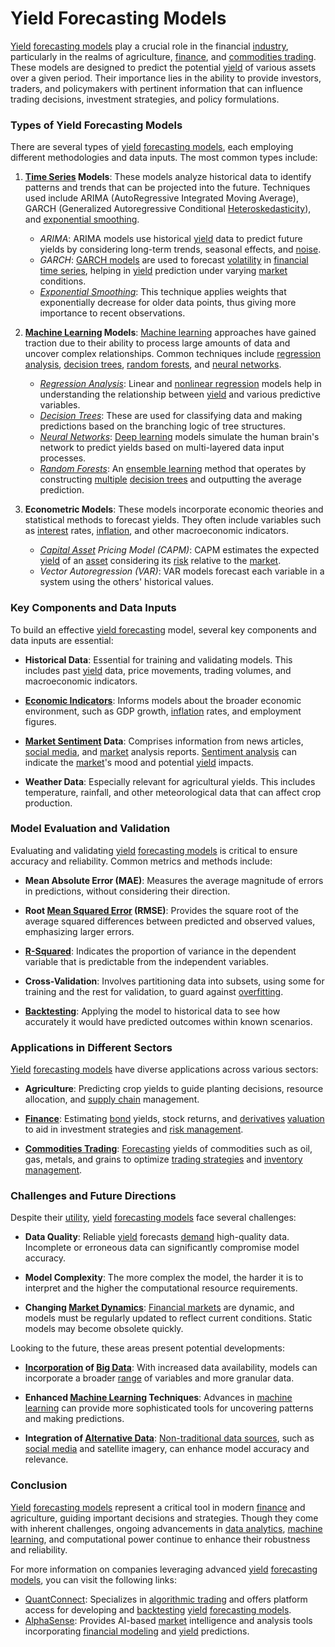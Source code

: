 # Yield Forecasting Models

[Yield](../y/yield.md) [forecasting models](../f/forecasting_models.md) play a crucial role in the financial [industry](../i/industry.md), particularly in the realms of agriculture, [finance](../f/finance.md), and [commodities trading](../c/commodities_trading.md). These models are designed to predict the potential [yield](../y/yield.md) of various assets over a given period. Their importance lies in the ability to provide investors, traders, and policymakers with pertinent information that can influence trading decisions, investment strategies, and policy formulations.

### Types of Yield Forecasting Models

There are several types of [yield](../y/yield.md) [forecasting models](../f/forecasting_models.md), each employing different methodologies and data inputs. The most common types include:

1. **[Time Series](../t/time_series.md) Models**: These models analyze historical data to identify patterns and trends that can be projected into the future. Techniques used include ARIMA (AutoRegressive Integrated Moving Average), GARCH (Generalized Autoregressive Conditional [Heteroskedasticity](../h/heteroskedasticity.md)), and [exponential smoothing](../e/exponential_smoothing.md).
   - *ARIMA*: ARIMA models use historical [yield](../y/yield.md) data to predict future yields by considering long-term trends, seasonal effects, and [noise](../n/noise.md).
   - *GARCH*: [GARCH models](../g/garch_models.md) are used to forecast [volatility](../v/volatility.md) in [financial time series](../f/financial_time_series.md), helping in [yield](../y/yield.md) prediction under varying [market](../m/market.md) conditions.
   - *[Exponential Smoothing](../e/exponential_smoothing.md)*: This technique applies weights that exponentially decrease for older data points, thus giving more importance to recent observations.

2. **[Machine Learning](../m/machine_learning.md) Models**: [Machine learning](../m/machine_learning.md) approaches have gained traction due to their ability to process large amounts of data and uncover complex relationships. Common techniques include [regression analysis](../r/regression_analysis.md), [decision trees](../d/decision_trees.md), [random forests](../r/random_forests_in_trading.md), and [neural networks](../n/neural_networks_in_trading.md).
   - *[Regression Analysis](../r/regression_analysis.md)*: Linear and [nonlinear regression](../n/nonlinear_regression.md) models help in understanding the relationship between [yield](../y/yield.md) and various predictive variables.
   - *[Decision Trees](../d/decision_trees.md)*: These are used for classifying data and making predictions based on the branching logic of tree structures.
   - *[Neural Networks](../n/neural_networks_in_trading.md)*: [Deep learning](../d/deep_learning.md) models simulate the human brain's network to predict yields based on multi-layered data input processes.
   - *[Random Forests](../r/random_forests_in_trading.md)*: An [ensemble learning](../e/ensemble_learning.md) method that operates by constructing [multiple](../m/multiple.md) [decision trees](../d/decision_trees.md) and outputting the average prediction.

3. **Econometric Models**: These models incorporate economic theories and statistical methods to forecast yields. They often include variables such as [interest](../i/interest.md) rates, [inflation](../i/inflation.md), and other macroeconomic indicators.
   - *[Capital Asset](../c/capital_asset.md) Pricing Model (CAPM)*: CAPM estimates the expected [yield](../y/yield.md) of an [asset](../a/asset.md) considering its [risk](../r/risk.md) relative to the [market](../m/market.md).
   - *Vector Autoregression (VAR)*: VAR models forecast each variable in a system using the others' historical values.

### Key Components and Data Inputs

To build an effective [yield forecasting](../y/yield_forecasting.md) model, several key components and data inputs are essential:

- **Historical Data**: Essential for training and validating models. This includes past [yield](../y/yield.md) data, price movements, trading volumes, and macroeconomic indicators.
  
- **[Economic Indicators](../e/economic_indicators.md)**: Informs models about the broader economic environment, such as GDP growth, [inflation](../i/inflation.md) rates, and employment figures.
  
- **[Market Sentiment](../m/market_sentiment.md) Data**: Comprises information from news articles, [social media](../s/social_media.md), and [market](../m/market.md) analysis reports. [Sentiment analysis](../s/sentiment_analysis.md) can indicate the [market](../m/market.md)'s mood and potential [yield](../y/yield.md) impacts.
  
- **Weather Data**: Especially relevant for agricultural yields. This includes temperature, rainfall, and other meteorological data that can affect crop production.

### Model Evaluation and Validation

Evaluating and validating [yield](../y/yield.md) [forecasting models](../f/forecasting_models.md) is critical to ensure accuracy and reliability. Common metrics and methods include:

- **Mean Absolute Error (MAE)**: Measures the average magnitude of errors in predictions, without considering their direction.
  
- **Root [Mean Squared Error](../m/mean_squared_error.md) (RMSE)**: Provides the square root of the average squared differences between predicted and observed values, emphasizing larger errors.
  
- **[R-Squared](../r/r-squared_in_trading.md)**: Indicates the proportion of variance in the dependent variable that is predictable from the independent variables.
  
- **Cross-Validation**: Involves partitioning data into subsets, using some for training and the rest for validation, to guard against [overfitting](../o/overfitting.md).
  
- **[Backtesting](../b/backtesting.md)**: Applying the model to historical data to see how accurately it would have predicted outcomes within known scenarios.

### Applications in Different Sectors

[Yield](../y/yield.md) [forecasting models](../f/forecasting_models.md) have diverse applications across various sectors:

- **Agriculture**: Predicting crop yields to guide planting decisions, resource allocation, and [supply chain](../s/supply_chain.md) management.
  
- **[Finance](../f/finance.md)**: Estimating [bond](../b/bond.md) yields, stock returns, and [derivatives](../d/derivatives.md) [valuation](../v/valuation.md) to aid in investment strategies and [risk management](../r/risk_management.md).
  
- **[Commodities Trading](../c/commodities_trading.md)**: [Forecasting](../f/forecasting.md) yields of commodities such as oil, gas, metals, and grains to optimize [trading strategies](../t/trading_strategies.md) and [inventory management](../i/inventory_management.md).

### Challenges and Future Directions

Despite their [utility](../u/utility.md), [yield](../y/yield.md) [forecasting models](../f/forecasting_models.md) face several challenges:

- **Data Quality**: Reliable [yield](../y/yield.md) forecasts [demand](../d/demand.md) high-quality data. Incomplete or erroneous data can significantly compromise model accuracy.
  
- **Model Complexity**: The more complex the model, the harder it is to interpret and the higher the computational resource requirements.
  
- **Changing [Market Dynamics](../m/market_dynamics.md)**: [Financial markets](../f/financial_market.md) are dynamic, and models must be regularly updated to reflect current conditions. Static models may become obsolete quickly.

Looking to the future, these areas present potential developments:

- **[Incorporation](../i/incorporation.md) of [Big Data](../b/big_data_in_trading.md)**: With increased data availability, models can incorporate a broader [range](../r/range.md) of variables and more granular data.
  
- **Enhanced [Machine Learning](../m/machine_learning.md) Techniques**: Advances in [machine learning](../m/machine_learning.md) can provide more sophisticated tools for uncovering patterns and making predictions.
  
- **Integration of [Alternative Data](../a/alternative_data.md)**: [Non-traditional data sources](../n/non-traditional_data_sources.md), such as [social media](../s/social_media.md) and satellite imagery, can enhance model accuracy and relevance.

### Conclusion

[Yield](../y/yield.md) [forecasting models](../f/forecasting_models.md) represent a critical tool in modern [finance](../f/finance.md) and agriculture, guiding important decisions and strategies. Though they come with inherent challenges, ongoing advancements in [data analytics](../d/data_analytics.md), [machine learning](../m/machine_learning.md), and computational power continue to enhance their robustness and reliability.

For more information on companies leveraging advanced [yield](../y/yield.md) [forecasting models](../f/forecasting_models.md), you can visit the following links:

- [QuantConnect](https://www.quantconnect.com/): Specializes in [algorithmic trading](../a/algorithmic_trading.md) and offers platform access for developing and [backtesting](../b/backtesting.md) [yield](../y/yield.md) [forecasting models](../f/forecasting_models.md).
- [AlphaSense](https://www.alpha-sense.com/): Provides AI-based [market](../m/market.md) intelligence and analysis tools incorporating [financial modeling](../f/financial_modeling.md) and [yield](../y/yield.md) predictions.
